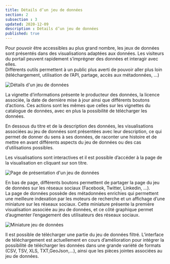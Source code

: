 ```yaml
---
title: Détails d’un jeu de données
section: 2
subsection : 3
updated: 2020-12-09
description : Détails d’un jeu de données
published: true
---
```

Pour pouvoir être accessibles au plus grand nombre, les jeux de données sont présentés dans des visualisations adaptées aux données. Les visiteurs du portail peuvent rapidement s’imprégner des données et interagir avec elles.  
Différents outils permettent à un public plus averti de pouvoir aller plus loin (téléchargement, utilisation de l’API, partage, accès aux métadonnées, ...)


![Détails d'un jeu de données](./images/functional-presentation/detail-1.jpg)

La vignette d’informations présente le producteur des données, la licence associée, la date de dernière mise à jour ainsi que différents boutons d’actions. Ces actions sont les mêmes que celles sur les vignettes du catalogue de données, avec en plus la possibilité de télécharger les données.

En dessous du titre et de la description des données, les visualisations associées au jeu de données sont présentées avec leur description, ce qui permet de donner du sens à ses données, de raconter une histoire et de mettre en avant différents aspects du jeu de données ou des cas d’utilisations possibles.

Les visualisations sont interactives et il est possible d’accéder à la page de la visualisation en cliquant sur son titre.

![Page de présentation d'un jeu de données](./images/functional-presentation/detail-2.jpg)

En bas de page, différents boutons permettent de partager la page du jeu de données sur les réseaux sociaux (Facebook, Twitter, Linkedin, …).  
La page de données possède des métadonnées enrichies qui permettent une meilleure indexation par les moteurs de recherche et un affichage d’une miniature sur les réseaux sociaux. Cette miniature présente la première visualisation associée au jeu de données, et ce côté graphique permet d’augmenter l’engagement des utilisateurs des réseaux sociaux.

![Miniature jeu de données](./images/functional-presentation/detail-3.jpg)

Il est possible de télécharger une partie du jeu de données filtré. L’interface de téléchargement est actuellement en cours d’amélioration pour intégrer la possibilité de télécharger les données dans une grande variété de formats (CSV, TSV, XLS, TXT,GeoJson,…), ainsi que les pièces jointes associées au jeu de données.
